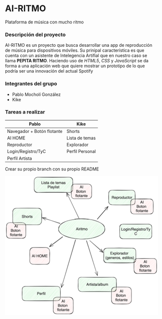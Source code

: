 # AI-RITMO
Plataforma de música con mucho ritmo

### Descripción del proyecto
AI-RITMO es un proyecto que busca desarrollar una app de reproducción de música para dispositivos móviles. Su prinipal característica es que cuenta con un asistente de Intelegencia Artifial que en nuestro caso se llama **PEPITA RITMO**. Haciendo uso de *HTML5*, *CSS* y *JavaScript* se da forma a una aplicación web que quiere mostrar un prototipo de lo que podría ser una innovación del actual Spotify

### Integrantes del grupo
- Pablo Mocholí González
- Kike

### Tareas a realizar

Pablo| Kike |
| ---------| ---------|
| Navegador + Botón flotante | Shorts |
| AI HOME | Lista de temas |
| Reproductor | Explorador |
| Login/Registro/TyC | Perfil Personal |
| Perfil Artista |  |



Crear su propio branch con su propio README

![Diagrama](img/excalidraw.png)

